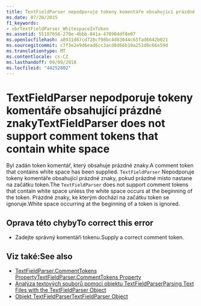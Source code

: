 ```yaml
---
title: TextFieldParser nepodporuje tokeny komentáře obsahující prázdné znaky
ms.date: 07/20/2015
f1_keywords:
- vbrTextFieldParser_WhitespaceInToken
ms.assetid: 55107656-270e-4bbb-841a-478904df8e07
ms.openlocfilehash: a8931d67cd728cf98bc4d83044c65fad6642b021
ms.sourcegitcommit: c7f3e2e9d6ead6cc3acd0d66b10a251d0c66e59d
ms.translationtype: MT
ms.contentlocale: cs-CZ
ms.lasthandoff: 09/09/2018
ms.locfileid: "44252802"
---
```

# <a name="textfieldparser-does-not-support-comment-tokens-that-contain-white-space"></a><span data-ttu-id="dad37-102">TextFieldParser nepodporuje tokeny komentáře obsahující prázdné znaky</span><span class="sxs-lookup"><span data-stu-id="dad37-102">TextFieldParser does not support comment tokens that contain white space</span></span>
<span data-ttu-id="dad37-103">Byl zadán token komentář, který obsahuje prázdné znaky.</span><span class="sxs-lookup"><span data-stu-id="dad37-103">A comment token that contains white space has been supplied.</span></span> <span data-ttu-id="dad37-104">`TextFieldParser` Nepodporuje tokeny komentáře obsahující prázdné znaky, pokud prázdné místo nastane na začátku token.</span><span class="sxs-lookup"><span data-stu-id="dad37-104">The `TextFieldParser` does not support comment tokens that contain white space unless the white space occurs at the beginning of the token.</span></span> <span data-ttu-id="dad37-105">Prázdné znaky, ke kterým dochází na začátku token se ignoruje.</span><span class="sxs-lookup"><span data-stu-id="dad37-105">White space occurring at the beginning of a token is ignored.</span></span>  
  
## <a name="to-correct-this-error"></a><span data-ttu-id="dad37-106">Oprava této chyby</span><span class="sxs-lookup"><span data-stu-id="dad37-106">To correct this error</span></span>  
  
-   <span data-ttu-id="dad37-107">Zadejte správný komentáři tokenu.</span><span class="sxs-lookup"><span data-stu-id="dad37-107">Supply a correct comment token.</span></span>  
  
## <a name="see-also"></a><span data-ttu-id="dad37-108">Viz také:</span><span class="sxs-lookup"><span data-stu-id="dad37-108">See also</span></span>

- [<span data-ttu-id="dad37-109">TextFieldParser.CommentTokens Property</span><span class="sxs-lookup"><span data-stu-id="dad37-109">TextFieldParser.CommentTokens Property</span></span>](xref:Microsoft.VisualBasic.FileIO.TextFieldParser.CommentTokens%2A)  
- [<span data-ttu-id="dad37-110">Analýza textových souborů pomocí objektu TextFieldParser</span><span class="sxs-lookup"><span data-stu-id="dad37-110">Parsing Text Files with the TextFieldParser Object</span></span>](../../visual-basic/developing-apps/programming/drives-directories-files/parsing-text-files-with-the-textfieldparser-object.md)  
- [<span data-ttu-id="dad37-111">Objekt TextFieldParser</span><span class="sxs-lookup"><span data-stu-id="dad37-111">TextFieldParser Object</span></span>](../../visual-basic/language-reference/objects/textfieldparser-object.md)
